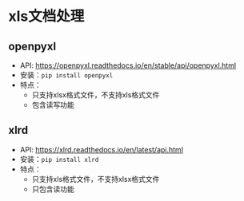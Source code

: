# xls文档处理

## openpyxl
* API: <https://openpyxl.readthedocs.io/en/stable/api/openpyxl.html>
* 安装：`pip install openpyxl`
* 特点：
    * 只支持xlsx格式文件，不支持xls格式文件
    * 包含读写功能


## xlrd

* API: <https://xlrd.readthedocs.io/en/latest/api.html>
* 安装：`pip install xlrd`
* 特点：
    * 只支持xls格式文件，不支持xlsx格式文件
    * 只包含读功能



